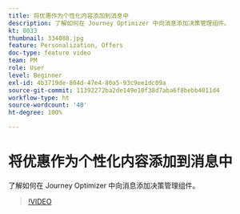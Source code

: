 ```yaml
---
title: 将优惠作为个性化内容添加到消息中
description: 了解如何在 Journey Optimizer 中向消息添加决策管理组件。
kt: 8033
thumbnail: 334088.jpg
feature: Personalization, Offers
doc-type: feature video
team: PM
role: User
level: Beginner
exl-id: 4b3719de-804d-47e4-80a5-93c9ee1dc09a
source-git-commit: 11392272ba2de149e10f38d7aba6f8bebb4011d4
workflow-type: ht
source-wordcount: '40'
ht-degree: 100%

---
```


# 将优惠作为个性化内容添加到消息中

了解如何在 Journey Optimizer 中向消息添加决策管理组件。

>[!VIDEO](https://video.tv.adobe.com/v/334088?quality=12)
